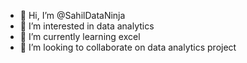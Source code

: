 - 👋 Hi, I’m @SahilDataNinja
- 👀 I’m interested in data analytics 
- 🌱 I’m currently learning excel 
- 💞️ I’m looking to collaborate on data analytics project 


<!---
SahilDataNinja/SahilDataNinja is a ✨ special ✨ repository because its `README.md` (this file) appears on your GitHub profile.
You can click the Preview link to take a look at your changes.
--->
